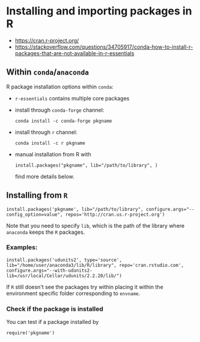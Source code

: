 # Installing and importing packages in R


- https://cran.r-project.org/
- https://stackoverflow.com/questions/34705917/conda-how-to-install-r-packages-that-are-not-available-in-r-essentials


## Within `conda`/`anaconda`

R package installation options within `conda`:
- `r-essentials` contains multiple core packages
- install through `conda-forge` channel:
    ~~~~
    conda install -c conda-forge pkgname
    ~~~~
- install through `r` channel:
    ~~~~
    conda install -c r pkgname
    ~~~~
- manual installation from R with
    ~~~~~
    install.packages("pkgname", lib="/path/to/library", )
    ~~~~~

    find more details below.


## Installing from `R`

~~~~
install.packages('pkgname', lib="/path/to/library", configure.args="--config_option=value", repos='http://cran.us.r-project.org')
~~~~

Note that you need to specify `lib`, which is the path of the library where `anaconda` keeps the `R`
packages.

### Examples:

~~~~
install.packages('udunits2', type='source', lib="/home/user/anaconda3/lib/R/library", repo='cran.rstudio.com', configure.args="--with-udunits2-lib=/usr/local/Cellar/udunits/2.2.20/lib/")
~~~~

If `R` still doesn't see the packages try within placing it within the environment specific folder corresponding to `envname`.

### Check if the package is installed

You can test if a package installed by

~~~~
require('pkgname')
~~~~
